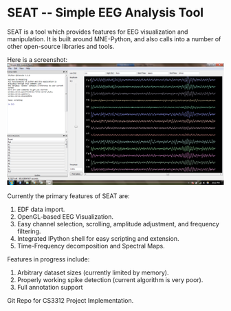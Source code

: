 SEAT -- Simple EEG Analysis Tool
===========================================

SEAT is a tool which provides features for EEG visualization and manipulation.  It is built around MNE-Python, and also calls into a number of other open-source libraries and tools.

Here is a screenshot:
![Screenshot](SCREENSHOT.png?raw=true "Screenshot")

Currently the primary features of SEAT are:

1. EDF data import.
2. OpenGL-based EEG Visualization.
3. Easy channel selection, scrolling, amplitude adjustment, and frequency filtering. 
4. Integrated IPython shell for easy scripting and extension.
5. Time-Frequency decomposition and Spectral Maps.

Features in progress include:

1. Arbitrary dataset sizes (currently limited by memory).
2. Properly working spike detection (current algorithm is very poor).
3. Full annotation support


Git Repo for CS3312 Project Implementation. 

